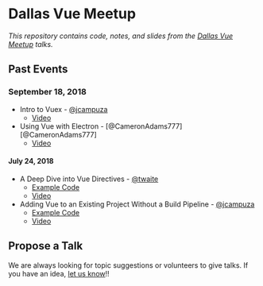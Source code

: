 # Dallas Vue Meetup

_This repository contains code, notes, and slides from the [Dallas Vue Meetup][meetup-link] talks._

## Past Events

### September 18, 2018
- Intro to Vuex - [@jcampuza][@jcampuza]
	- [Video](https://youtu.be/OHlfrVeRIdI)
- Using Vue with Electron - [@CameronAdams777][@CameronAdams777]
	- [Video](https://youtu.be/OmAOORk5fGI)

#### July 24, 2018
- A Deep Dive into Vue Directives - [@twaite][@twaite]
	- [Example Code](./20180724-directives-deep-dive)
	- [Video](https://youtu.be/zzN6s8i5zFI)
- Adding Vue to an Existing Project Without a Build Pipeline - [@jcampuza][@jcampuza]
	- [Example Code](./20180724-existing-project-integration)
	- [Video](https://youtu.be/T3nlYgnxRNo)

## Propose a Talk
We are always looking for topic suggestions or volunteers to give talks. If you have an idea, [let us know][propose-talk]!!

<!-- Links -->
[meetup-link]:https://www.meetup.com/Dallas-Vue-Meetup
[propose-talk]:https://www.meetup.com/messages/?new_convo=true&member_id=256135994&name=Tim+Waite
[@twaite]:https://github.com/twaite
[@jcampuza]:https://github.com/jcampuza
